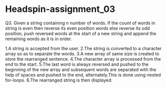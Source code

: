 # Headspin-assignment_03

Q3. Given a string containing n number of words. If the count of words in string is even then reverse 
    its even position words else reverse its odd position, push reversed words at the start of a new string 
    and append the remaining words as it is in order.

1.A string is accepted from the user.
2.The string is converted to a character array so as to separate the words.
3.A new array of same size is created to store the rearranged sentence.
4.The character array is processed from the end to the start.
5.The last word is always reversed and pushed to the beginning of the new array and subsequent words are
   separated with the help of spaces and pushed to the end, alternately.This is done using nested for-loops.
6.The rearranged string is then displayed.   